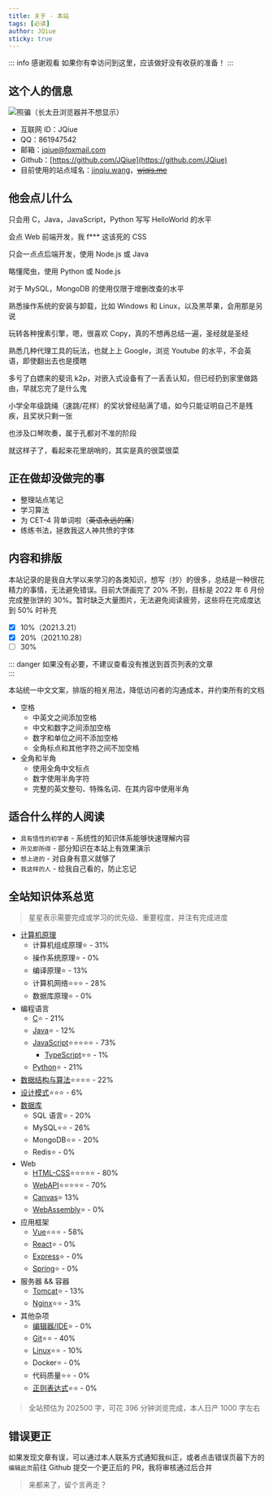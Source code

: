 ```yaml
---
title: 关于 - 本站
tags: [必读]
author: JQiue
sticky: true
---
```


::: info 感谢观看
如果你有幸访问到这里，应该做好没有收获的准备！
:::

## 这个人的信息

![照骗（长太丑浏览器并不想显示）](/)

+ 互联网 ID：JQiue
+ QQ：861947542
+ 邮箱：jqiue@foxmail.com
+ Github：[https://github.com/JQiue](https://github.com/JQiue)
+ 目前使用的站点域名：[jinqiu.wang](https://jinqiu.wang)，~~[wjqis.me](https://wjqis.me)~~

## 他会点儿什么

只会用 C，Java，JavaScript，Python 写写 HelloWorld 的水平

会点 Web 前端开发，我 f*** 这该死的 CSS

只会一点点后端开发，使用 Node.js 或 Java

略懂爬虫，使用 Python 或 Node.js

对于 MySQL，MongoDB 的使用仅限于增删改查的水平

熟悉操作系统的安装与卸载，比如 Windows 和 Linux，以及黑苹果，会用那是另说

玩转各种搜素引擎，嗯，很喜欢 Copy，真的不想再总结一遍，圣经就是圣经

熟悉几种代理工具的玩法，也就上上 Google，浏览 Youtube 的水平，不会英语，即使翻出去也是摸瞎

多亏了白嫖来的斐讯 k2p，对嵌入式设备有了一丢丢认知，但已经扔到家里做路由，早就忘完了是什么鬼

小学全年级跳绳（速跳/花样）的奖状曾经贴满了墙，如今只能证明自己不是残疾，且奖状只剩一张

也涉及口琴吹奏，属于孔都对不准的阶段

就这样子了，看起来花里胡哨的，其实是真的很菜很菜

## 正在做却没做完的事

+ 整理站点笔记
+ 学习算法
+ 为 CET-4 背单词啦（~~英语永远的痛~~）
+ 练练书法，拯救我这人神共愤的字体

## 内容和排版

本站记录的是我自大学以来学习的各类知识，想写（抄）的很多，总结是一种很花精力的事情，无法避免错误。目前大饼画完了 20% 不到，目标是 2022 年 6 月份完成整张饼的 30%。暂时缺乏大量图片，无法避免阅读疲劳，这些将在完成度达到 50% 时补充

- [x] 10%（2021.3.21）
- [x] 20%（2021.10.28）
- [ ] 30%

::: danger
如果没有必要，不建议查看没有推送到首页列表的文章  
:::

本站统一中文文案，排版的相关用法，降低访问者的沟通成本，并约束所有的文档

+ 空格
  + 中英文之间添加空格
  + 中文和数字之间添加空格
  + 数字和单位之间不添加空格
  + 全角标点和其他字符之间不加空格
+ 全角和半角
  + 使用全角中文标点
  + 数字使用半角字符
  + 完整的英文整句、特殊名词、在其内容中使用半角

## 适合什么样的人阅读

+ `具有悟性的初学者` - 系统性的知识体系能够快速理解内容
+ `所见即所得` - 部分知识在本站上有效果演示
+ `想上进的` - 对自身有意义就够了
+ `我这样的人` - 给我自己看的，防止忘记

## 全站知识体系总览

> 星星表示需要完成或学习的优先级、重要程度，并注有完成进度

+ [计算机原理](/theory/)
  + 计算机组成原理:star: - 31%
  + 操作系统原理:star: - 0%
  + 编译原理:star: - 13%
  + 计算机网络:star::star::star: - 28%
  + 数据库原理:star: - 0%
+ 编程语言
  + [C](/c/):star: - 21%
  + [Java](/java/):star: - 12%
  + [JavaScript](/js/):star::star::star::star::star: - 73%
    + [TypeScript](/sundry/typescript/):star::star: - 1%
  + [Python](/python/):star: - 21%
+ [数据结构与算法](/ds-algorithm/):star::star::star::star: - 22%
+ [设计模式](/design-pattern/):star::star::star: - 6%
+ [数据库](/database/)
  + SQL 语言:star: - 20%
  + MySQL:star::star: - 26%
  + MongoDB:star::star: - 20%
  + Redis:star: - 0%
+ Web
  + [HTML-CSS](/html-css/):star::star::star::star::star: - 80%  
  + [WebAPI](/webapi/):star::star::star::star::star: - 70%
  + [Canvas](/canvas/):star: 13%
  + [WebAssembly](/wasm/):star: - 0%
+ 应用框架
  + [Vue](/vue/):star::star::star: - 58%
  + [React](/react/):star: - 0%
  + [Express](/express/):star: - 0%
  + [Spring](/spring/):star: - 0%
+ 服务器 && 容器
  + [Tomcat](/sundry/tomcat/):star: - 13%
  + [Nginx](/sundry/nginx/):star::star: - 3%
+ 其他杂项
  + [编辑器/IDE](/sundry/editor/):star: - 0%
  + [Git](/sundry/git/):star::star: - 40%
  + [Linux](/linux/):star::star: - 10%
  + Docker:star: - 0%
  + 代码质量:star::star: - 0%
  + [正则表达式](/sundry/regex/):star::star: - 0%

> 全站预估为 202500 字，可花 396 分钟浏览完成，本人日产 1000 字左右

## 错误更正

如果发现文章有误，可以通过本人联系方式通知我纠正，或者点击错误页最下方的`编辑此页`前往 Github 提交一个更正后的 PR，我将审核通过后合并

> 来都来了，留个言再走？
